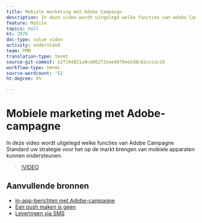 ```yaml
---
title: Mobiele marketing met Adobe Campaign
description: In deze video wordt uitgelegd welke functies van Adobe Campagne Standard uw strategie voor het op de markt brengen van mobiele apparaten kunnen ondersteunen.
feature: Mobile
topics: null
kt: 3976
doc-type: value video
activity: understand
team: PMM
translation-type: tm+mt
source-git-commit: a2f194821a9ce06272eaed979ee2d8c62cccac2b
workflow-type: tm+mt
source-wordcount: '51'
ht-degree: 0%

---
```



# Mobiele marketing met Adobe-campagne

In deze video wordt uitgelegd welke functies van Adobe Campagne Standard uw strategie voor het op de markt brengen van mobiele apparaten kunnen ondersteunen.

>[!VIDEO](https://video.tv.adobe.com/v/29468?quality=12)

## Aanvullende bronnen

* [In-app-berichten met Adobe-campagne](/help/communication-channels/mobile/in-app/in-app-message-overview.md)
* [Een push maken is geen](/help/communication-channels/mobile/push-notifications/creating-a-push-notification.md)
* [Leveringen via SMS](/help/communication-channels/mobile/sms/sms-delivery.md)
